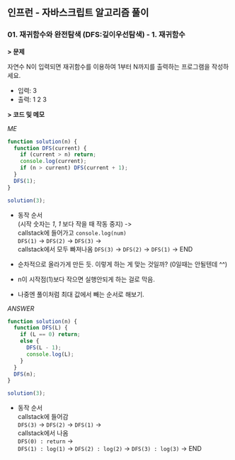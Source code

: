 ## 인프런 - 자바스크립트 알고리즘 풀이

### **01.** 재귀함수와 완전탐색 (DFS:깊이우선탐색) - 1. 재귀함수

**> 문제**

자연수 N이 입력되면 재귀함수를 이용하여 1부터 N까지를 출력하는 프로그램을 작성하세요.

- 입력: 3
- 출력: 1 2 3

**> 코드 및 메모**

_ME_

```js
function solution(n) {
  function DFS(current) {
    if (current > n) return;
    console.log(current);
    if (n > current) DFS(current + 1);
  }
  DFS(1);
}

solution(3);
```

- 동작 순서  
  (시작 숫자는 _1_, _1_ 보다 작을 때 작동 중지) ->  
   callstack에 들어가고 `console.log(num)`  
   `DFS(1)` -> `DFS(2)` -> `DFS(3)` ->  
   callstack에서 모두 빠져나옴
   `DFS(3)` -> `DFS(2)` -> `DFS(1)` -> END

- 순차적으로 올라가게 만든 듯. 이렇게 하는 게 맞는 것일까? (0일때는 안될텐데 ^^)
- n이 시작점(1)보다 작으면 실행안되게 하는 걸로 막음.
- 나중엔 풀이처럼 최대 값에서 빼는 순서로 해보기.

_ANSWER_

```js
function solution(n) {
  function DFS(L) {
    if (L == 0) return;
    else {
      DFS(L - 1);
      console.log(L);
    }
  }
  DFS(n);
}

solution(3);
```

- 동작 순서  
  callstack에 들어감  
   `DFS(3)` -> `DFS(2)` -> `DFS(1)` ->  
  callstack에서 나옴  
   `DFS(0) : return` ->  
   `DFS(1) : log(1)` -> `DFS(2) : log(2)` -> `DFS(3) : log(3)` -> END
